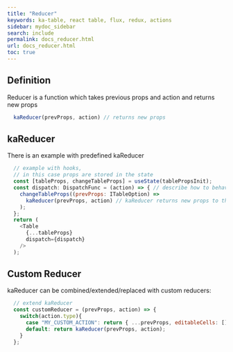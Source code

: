 ```yaml
---
title: "Reducer"
keywords: ka-table, react table, flux, redux, actions
sidebar: mydoc_sidebar
search: include
permalink: docs_reducer.html
url: docs_reducer.html
toc: true
---
```


## Definition
Reducer is a function which takes previous props and action and returns new props

```js
  kaReducer(prevProps, action) // returns new props
```

## kaReducer
There is an example with predefined kaReducer

```js
  // example with hooks,
  // in this case props are stored in the state
  const [tableProps, changeTableProps] = useState(tablePropsInit);
  const dispatch: DispatchFunc = (action) => { // describe how to behave when action is dispatched
    changeTableProps((prevProps: ITableOption) =>
      kaReducer(prevProps, action) // kaReducer returns new props to the state to update the Table
    );
  };
  return (
    <Table
      {...tableProps}
      dispatch={dispatch}
    />
  );
```

## Custom Reducer
kaReducer can be combined/extended/replaced with custom reducers:

```js
  // extend kaReducer
  const customReducer = (prevProps, action) => {
    switch(action.type){
      case "MY_CUSTOM_ACTION": return { ...prevProps, editableCells: [] };
      default: return kaReducer(prevProps, action);
    }
  };
```
